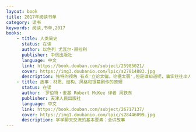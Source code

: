 ```yaml
---
layout: book
title: 2017年阅读书单
category: 读书
keywords: 阅读,书单,2017
books: 
    - title: 人类简史
      status: 在读
      author: 以色列 尤瓦尔·赫拉利
      publisher: 中信出版社
      language: 中文
      link: https://book.douban.com/subject/25985021/
      cover: https://img3.doubanio.com/lpic/s27814883.jpg
      description: 独特的视角 有点'立论太偏，论据太弱',但是谁知道呢，事实往往出人意料
    - title: 故事：材质、结构、风格和银幕剧作的原理
      status: 在读
      author:  罗伯特・麦基 Robert McKee 译者 周铁东 
      publisher: 天津人民出版社
      language: 中文
      link: https://book.douban.com/subject/26717137/
      cover: https://img1.doubanio.com/lpic/s28446099.jpg
      description: 学学聊天交流的基本要素：会讲故事
---
```





     
  